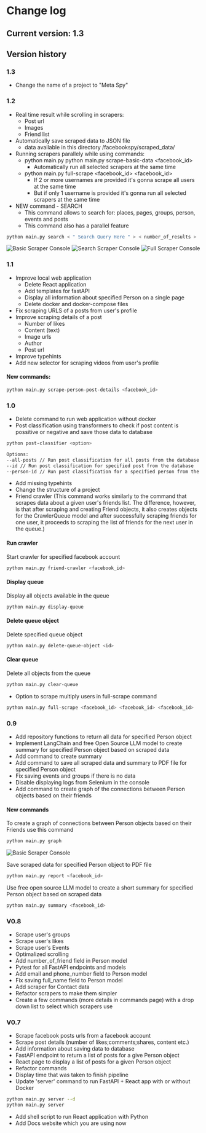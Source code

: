 # Change log


## Current version: 1.3

## Version history

### 1.3 
- Change the name of a project to "Meta Spy"

### 1.2 
- Real time result while scrolling in scrapers:
    - Post url
    - Images 
    - Friend list 
- Automatically save scraped data to JSON file 
    - data available in this directory /facebookspy/scraped_data/
- Running scrapers parallely while using commands:
    - python main.py python main.py scrape-basic-data <facebook_id>
        - Automatically run all selected scrapers at the same time 
    - python main.py full-scrape <facebook_id> <facebook_id>
        - If 2 or more usernames are provided it's gonna scrape all users at the same time 
        - But if only 1 username is provided it's gonna run all selected scrapers at the same time 
- NEW command - SEARCH
    - This command allows to search for: places, pages, groups, person, events and posts
    - This command also has a parallel feature
```bash
python main.py search < " Search Query Here " > < number_of_results >
```
![Basic Scraper Console](https://github.com/DEENUU1/facebook-spy/blob/main/assets/v1_2/basic.gif?raw=true)
![Search  Scraper Console](https://github.com/DEENUU1/facebook-spy/blob/main/assets/v1_2/search.gif?raw=true)
![Full Scraper Console](https://github.com/DEENUU1/facebook-spy/blob/main/assets/v1_2/full.gif?raw=true)


### 1.1
- Improve local web application 
    - Delete React application
    - Add templates for fastAPI 
    - Display all information about specified Person on a single page
    - Delete docker and docker-compose files 
- Fix scraping URLS of a posts from user's profile 
- Improve scraping details of a post 
    - Number of likes
    - Content (text)
    - Image urls
    - Author
    - Post url 
- Improve typehints
- Add new selector for scraping videos from user's profile

#### New commands:
```bash
python main.py scrape-person-post-details <facebook_id>
```


### 1.0
- Delete command to run web application without docker 
- Post classification using transformers to check if post content is possitive or negative and save those data to database

```bash
python post-classifier <option>

Options:
--all-posts // Run post classification for all posts from the database
--id // Run post classification for specified post from the database
--person-id // Run post classification for a specified person from the database
```

- Add missing typehints 
- Change the structure of a project 
- Friend crawler (This command works similarly to the command that scrapes data about a given user's friends list. The difference, however, is that after scraping and creating Friend objects, it also creates objects for the CrawlerQueue model and after successfully scraping friends for one user, it proceeds to scraping the list of friends for the next user in the queue.)

#### Run crawler
Start crawler for specified facebook account 
```bash
python main.py friend-crawler <facebook_id>
```

#### Display queue
Display all objects available in the queue
```bash
python main.py display-queue
```

#### Delete queue object
Delete specified queue object 
```bash
python main.py delete-queue-object <id>
```

#### Clear queue
Delete all objects from the queue 
```bash
python main.py clear-queue
```

- Option to scrape multiply users in full-scrape command 

```bash
python main.py full-scrape <facebook_id> <facebook_id> <facebook_id>


```

### 0.9
- Add repository functions to return all data for specified Person object
- Implement LangChain and free Open Source LLM model to create summary for specified Person object based on scraped data
- Add command to create summary
- Add command to save all scraped data and summary to PDF file for specified Person object
- Fix saving events and groups if there is no data
- Disable displaying logs from Selenium in the console 
- Add command to create graph of the connections between Person objects based on their friends 

#### New commands

To create a graph of connections between Person objects based on their Friends use this command
```bash
python main.py graph 
```
![Basic Scraper Console](https://github.com/DEENUU1/facebook-spy/blob/main/assets/graph.png?raw=true)


Save scraped data for specified Person object to PDF file 
```bash
python main.py report <facebook_id> 
```

Use free open source LLM model to create a short summary for specified Person object based on scraped data 
```bash
python main.py summary <facebook_id>
```


### V0.8
- Scrape user's groups
- Scrape user's likes
- Scrape user's Events
- Optimalized scrolling 
- Add number_of_friend field in Person model
- Pytest for all FastAPI endpoints and models 
- Add email and phone_number field to Person model 
- Fix saving full_name field to Person model
- Add scraper for Contact data
- Refactor scrapers to make them simpler
- Create a few commands (more details in commands page) with a drop down list to select which scrapers use

### V0.7
- Scrape facebook posts urls from a facebook account
- Scrape post details (number of likes;comments;shares, content etc.)
- Add information about saving data to database
- FastAPI endpoint to return a list of posts for a give Person object
- React page to display a list of posts for a given Person object
- Refactor commands 
- Display time that was taken to finish pipeline
- Update 'server' command to run FastAPI + React app with or without Docker
```bash
python main.py server --d 
python main.py server 
```
- Add shell script to run React application with Python
- Add Docs website which you are using now 
